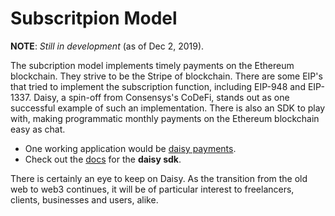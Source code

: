 # Subscritpion Model

 **NOTE**: *Still in development* (as of Dec 2, 2019).

The subcription model implements timely payments on the Ethereum blockchain. They strive to be the Stripe of blockchain. There are some EIP's that tried to implement the subscription function, including EIP-948 and EIP-1337. Daisy, a spin-off from Consensys's CoDeFi, stands out as one successful example of such an implementation. There is also an SDK to play with, making programmatic monthly payments on the Ethereum blockchain easy as chat.

  - One working application would be [daisy payments](https://www.daisypayments.com/).
  - Check out the [docs](https://docs.daisypayments.com/) for the **daisy sdk**.

There is certainly an eye to keep on Daisy. As the transition from the old web to web3 continues, it will be of particular interest to freelancers, clients, businesses and users, alike.